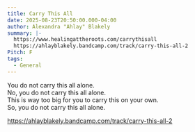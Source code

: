 ```yaml
---
title: Carry This All
date: 2025-08-23T20:50:00.000-04:00
author: Alexandra "Ahlay" Blakely
summary: |-
  https://www.healingattheroots.com/carrythisall
  https://ahlayblakely.bandcamp.com/track/carry-this-all-2
Pitch: F
tags:
  - General
---
```

You do not carry this all alone.\
No, you do not carry this all alone.\
This is way too big for you to carry this on your own.\
So, you do not carry this all alone.

<https://ahlayblakely.bandcamp.com/track/carry-this-all-2>
